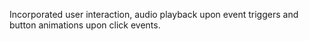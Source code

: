 Incorporated user interaction, audio playback upon event triggers and button animations upon click events.
